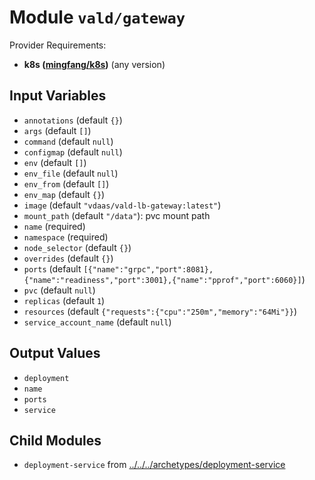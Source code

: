 
# Module `vald/gateway`

Provider Requirements:
* **k8s ([mingfang/k8s](https://registry.terraform.io/providers/mingfang/k8s/latest))** (any version)

## Input Variables
* `annotations` (default `{}`)
* `args` (default `[]`)
* `command` (default `null`)
* `configmap` (default `null`)
* `env` (default `[]`)
* `env_file` (default `null`)
* `env_from` (default `[]`)
* `env_map` (default `{}`)
* `image` (default `"vdaas/vald-lb-gateway:latest"`)
* `mount_path` (default `"/data"`): pvc mount path
* `name` (required)
* `namespace` (required)
* `node_selector` (default `{}`)
* `overrides` (default `{}`)
* `ports` (default `[{"name":"grpc","port":8081},{"name":"readiness","port":3001},{"name":"pprof","port":6060}]`)
* `pvc` (default `null`)
* `replicas` (default `1`)
* `resources` (default `{"requests":{"cpu":"250m","memory":"64Mi"}}`)
* `service_account_name` (default `null`)

## Output Values
* `deployment`
* `name`
* `ports`
* `service`

## Child Modules
* `deployment-service` from [../../../archetypes/deployment-service](../../../archetypes/deployment-service)

